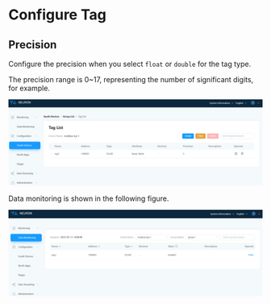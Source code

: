 # Configure Tag

## Precision

Configure the precision when you select `float` or `double` for the tag type.

The precision range is 0~17, representing the number of significant digits, for example.

![tag_static](./assets/tag_precision.png)

Data monitoring is shown in the following figure.

![monitor_static](./assets/monitor_precision.png)